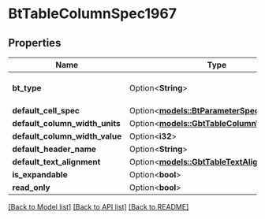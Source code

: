 # BtTableColumnSpec1967

## Properties

Name | Type | Description | Notes
------------ | ------------- | ------------- | -------------
**bt_type** | Option<**String**> | Type of JSON object. | [optional]
**default_cell_spec** | Option<[**models::BtParameterSpec6**](BTParameterSpec-6.md)> |  | [optional]
**default_column_width_units** | Option<[**models::GbtTableColumnWidthUnits**](GBTTableColumnWidthUnits.md)> |  | [optional]
**default_column_width_value** | Option<**i32**> |  | [optional]
**default_header_name** | Option<**String**> |  | [optional]
**default_text_alignment** | Option<[**models::GbtTableTextAlignment**](GBTTableTextAlignment.md)> |  | [optional]
**is_expandable** | Option<**bool**> |  | [optional]
**read_only** | Option<**bool**> |  | [optional]

[[Back to Model list]](../README.md#documentation-for-models) [[Back to API list]](../README.md#documentation-for-api-endpoints) [[Back to README]](../README.md)


